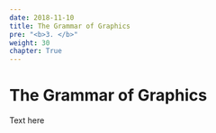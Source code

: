 ```yaml
---
date: 2018-11-10
title: The Grammar of Graphics
pre: "<b>3. </b>"
weight: 30
chapter: True
---
```

# The Grammar of Graphics

Text here